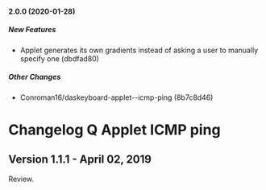 #### 2.0.0 (2020-01-28)

##### New Features

*  Applet generates its own gradients instead of asking a user to manually specify one (dbdfad80)

##### Other Changes

* Conroman16/daskeyboard-applet--icmp-ping (8b7c8d46)

# Changelog Q Applet ICMP ping

## Version 1.1.1 - April 02, 2019
Review.
